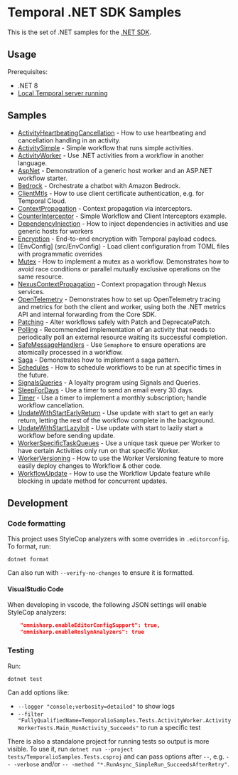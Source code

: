 # Temporal .NET SDK Samples

This is the set of .NET samples for the [.NET SDK](https://github.com/temporalio/sdk-dotnet).

## Usage

Prerequisites:

* .NET 8
* [Local Temporal server running](https://learn.temporal.io/getting_started/dotnet/dev_environment/)

## Samples

<!-- Keep this list in alphabetical order -->
* [ActivityHeartbeatingCancellation](src/ActivityHeartbeatingCancellation) - How to use heartbeating and cancellation handling in an activity.
* [ActivitySimple](src/ActivitySimple) - Simple workflow that runs simple activities.
* [ActivityWorker](src/ActivityWorker) - Use .NET activities from a workflow in another language.
* [AspNet](src/AspNet) - Demonstration of a generic host worker and an ASP.NET workflow starter.
* [Bedrock](src/Bedrock) - Orchestrate a chatbot with Amazon Bedrock.
* [ClientMtls](src/ClientMtls) - How to use client certificate authentication, e.g. for Temporal Cloud.
* [ContextPropagation](src/ContextPropagation) - Context propagation via interceptors.
* [CounterInterceptor](src/CounterInterceptor/) - Simple Workflow and Client Interceptors example.
* [DependencyInjection](src/DependencyInjection) - How to inject dependencies in activities and use generic hosts for workers
* [Encryption](src/Encryption) - End-to-end encryption with Temporal payload codecs.
* [EnvConfig] (src/EnvConfig) - Load client configuration from TOML files with programmatic overrides
* [Mutex](src/Mutex) - How to implement a mutex as a workflow. Demonstrates how to avoid race conditions or parallel mutually exclusive operations on the same resource.
* [NexusContextPropagation](src/NexusContextPropagation) - Context propagation through Nexus services.
* [OpenTelemetry](src/OpenTelemetry) - Demonstrates how to set up OpenTelemetry tracing and metrics for both the client and worker, using both the .NET metrics API and internal forwarding from the Core SDK.
* [Patching](src/Patching) - Alter workflows safely with Patch and DeprecatePatch.
* [Polling](src/Polling) - Recommended implementation of an activity that needs to periodically poll an external resource waiting its successful completion.
* [SafeMessageHandlers](src/SafeMessageHandlers) - Use `Semaphore` to ensure operations are atomically processed in a workflow.
* [Saga](src/Saga) - Demonstrates how to implement a saga pattern.
* [Schedules](src/Schedules) - How to schedule workflows to be run at specific times in the future.
* [SignalsQueries](src/SignalsQueries) - A loyalty program using Signals and Queries.
* [SleepForDays](src/SleepForDays/) - Use a timer to send an email every 30 days.
* [Timer](src/Timer) - Use a timer to implement a monthly subscription; handle workflow cancellation.
* [UpdateWithStartEarlyReturn](src/UpdateWithStartEarlyReturn) - Use update with start to get an early return, letting the rest of the workflow complete in the background.
* [UpdateWithStartLazyInit](src/UpdateWithStartLazyInit) - Use update with start to lazily start a workflow before sending update.
* [WorkerSpecificTaskQueues](src/WorkerSpecificTaskQueues) - Use a unique task queue per Worker to have certain Activities only run on that specific Worker.
* [WorkerVersioning](src/WorkerVersioning) - How to use the Worker Versioning feature to more easily deploy changes to Workflow & other code.
* [WorkflowUpdate](src/WorkflowUpdate) - How to use the Workflow Update feature while blocking in update method for concurrent updates.

## Development

### Code formatting

This project uses StyleCop analyzers with some overrides in `.editorconfig`. To format, run:

    dotnet format

Can also run with `--verify-no-changes` to ensure it is formatted.

#### VisualStudio Code

When developing in vscode, the following JSON settings will enable StyleCop analyzers:

```json
    "omnisharp.enableEditorConfigSupport": true,
    "omnisharp.enableRoslynAnalyzers": true
```

### Testing

Run:

    dotnet test

Can add options like:

* `--logger "console;verbosity=detailed"` to show logs
* `--filter "FullyQualifiedName=TemporalioSamples.Tests.ActivityWorker.ActivityWorkerTests.Main_RunActivity_Succeeds"`
  to run a specific test

There is also a standalone project for running tests so output is more visible. To use it, run
`dotnet run --project tests/TemporalioSamples.Tests.csproj` and can pass options after `--`, e.g. `-- -verbose` and/or
`-- -method "*.RunAsync_SimpleRun_SucceedsAfterRetry"`.